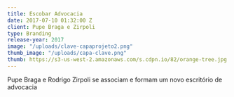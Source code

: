 ```yaml
---
title: Escobar Advocacia
date: 2017-07-10 01:32:00 Z
client: Pupe Braga e Zirpoli
type: Branding
release-year: 2017
image: "/uploads/clave-capaprojeto2.png"
thumb_image: "/uploads/capa-clave.png"
thumb: https://s3-us-west-2.amazonaws.com/s.cdpn.io/82/orange-tree.jpg
---
```


Pupe Braga e Rodrigo Zirpoli se associam e formam um novo escritório de advocacia